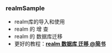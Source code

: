 ### realmSample
* realm库的导入和使用
* realm 的 增 查 
* realm 的 数据库迁移
* 更好的教程：<b><a href="http://www.jianshu.com/p/8cb639a78975">realm 数据库 迁移 @简书</a></b>

